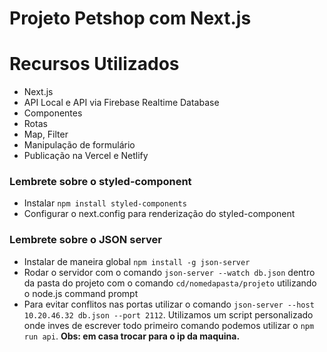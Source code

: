 # Projeto Petshop com Next.js

# Recursos Utilizados

- Next.js
- API Local e API via Firebase Realtime Database
- Componentes
- Rotas
- Map, Filter
- Manipulação de formulário
- Publicação na Vercel e Netlify

### Lembrete sobre o styled-component

- Instalar `npm install styled-components`
- Configurar o next.config para renderização do styled-component

### Lembrete sobre o JSON server

- Instalar de maneira global `npm install -g json-server`
- Rodar o servidor com o comando `json-server --watch db.json` dentro da pasta do projeto com o comando `cd/nomedapasta/projeto` utilizando o node.js command prompt
- Para evitar conflitos nas portas utilizar o comando `json-server --host 10.20.46.32 db.json --port 2112`. Utilizamos um script personalizado onde inves de escrever todo primeiro comando podemos utilizar o `npm run api`. **Obs: em casa trocar para o ip da maquina.**
